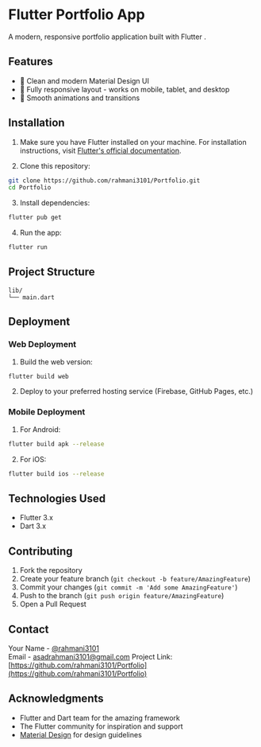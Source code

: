 # Flutter Portfolio App

A modern, responsive portfolio application built with Flutter .

## Features

- 🎨 Clean and modern Material Design UI
- 📱 Fully responsive layout - works on mobile, tablet, and desktop
- 🚀 Smooth animations and transitions


## Installation

1. Make sure you have Flutter installed on your machine. For installation instructions, visit [Flutter's official documentation](https://flutter.dev/docs/get-started/install).

2. Clone this repository:
```bash
git clone https://github.com/rahmani3101/Portfolio.git
cd Portfolio
```

3. Install dependencies:
```bash
flutter pub get
```

4. Run the app:
```bash
flutter run
```

## Project Structure

```
lib/
└── main.dart
```

## Deployment

### Web Deployment

1. Build the web version:
```bash
flutter build web
```

2. Deploy to your preferred hosting service (Firebase, GitHub Pages, etc.)

### Mobile Deployment

1. For Android:
```bash
flutter build apk --release
```

2. For iOS:
```bash
flutter build ios --release
```

## Technologies Used

- Flutter 3.x
- Dart 3.x

## Contributing

1. Fork the repository
2. Create your feature branch (`git checkout -b feature/AmazingFeature`)
3. Commit your changes (`git commit -m 'Add some AmazingFeature'`)
4. Push to the branch (`git push origin feature/AmazingFeature`)
5. Open a Pull Request


## Contact

Your Name - [@rahmani3101](https://github.com/rahmani3101)  
Email - asadrahmani3101@gmail.com
Project Link: [https://github.com/rahmani3101/Portfolio](https://github.com/rahmani3101/Portfolio)

## Acknowledgments

- Flutter and Dart team for the amazing framework
- The Flutter community for inspiration and support
- [Material Design](https://material.io/design) for design guidelines
